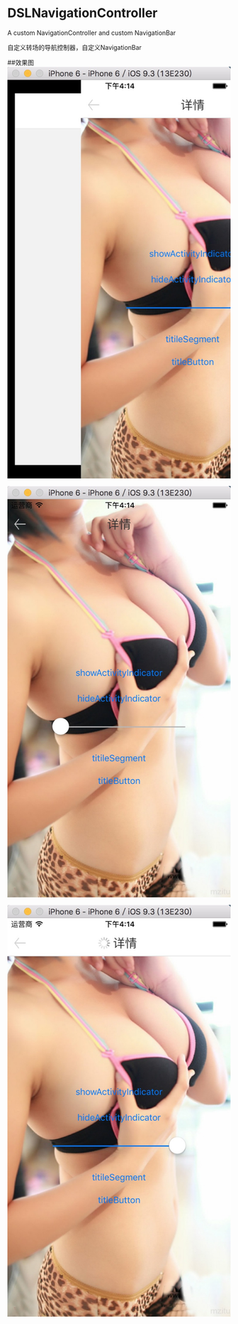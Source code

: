 # DSLNavigationController
A custom NavigationController and custom NavigationBar

自定义转场的导航控制器，自定义NavigationBar

##效果图
![](https://github.com/dengshunlai/DSLNavigationController/raw/master/1.png)

![](https://github.com/dengshunlai/DSLNavigationController/raw/master/2.png)

![](https://github.com/dengshunlai/DSLNavigationController/raw/master/3.png)

